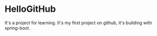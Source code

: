 # HelloGitHub
It's a project for learning.
It's my first project on github, it's building with spring-boot. 

